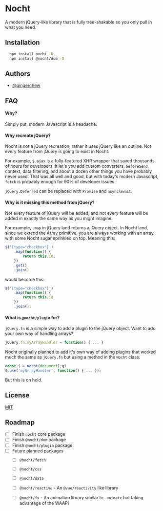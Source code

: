 
# Nocht

A modern jQuery-like library that is fully tree-shakable so you only pull in what you need.


## Installation

```zsh
  npm install nocht -D
  npm install @nocht/dom -D
```
    
## Authors

- [@gingerchew](https://www.github.com/gingerchew)


## FAQ

#### Why?

Simply put, modern Javascript is a headache.

#### Why recreate jQuery? 

Nocht is not a jQuery recreation, rather it uses jQuery like an outline. Not every feature from jQuery is going to exist in Nocht. 

For example, `$.ajax` is a fully-featured XHR wrapper that saved thousands of hours for developers. It let's you add custom converters, `beforeSend`, context, data filtering, and about a dozen other things you have probably never used. That was all well and good, but with today's modern Javascript, `fetch` is probably enough for 90% of developer issues. 

`jQuery.Deferred` can be replaced with `Promise` and `async`/`await`.

#### Why is it missing this method from jQuery?

Not every feature of jQuery will be added, and not every feature will be added in exactly the same way as you might imagine.

For example, `.map` in jQuery land returns a jQuery object. In Nocht land, since we extend the Array primitive, you are always working with an array with some Nocht sugar sprinkled on top. Meaning this:

```js
$('[type="checkbox"]')
    .map(function() {
        return this.id;
    })
    .get()
    .join()
```

would become this:

```js
$('[type="checkbox"]')
    .map(function() {
        return this.id
    })
    .join();
```

#### What is `@nocht/plugin` for?

`jQuery.fn` is a simple way to add a plugin to the jQuery object. Want to add your own way of handling arrays?

```js
jQuery.fn.myArrayHandler = function() { ... }
```

Nocht originally planned to add it's own way of adding plugins that worked much the same as `jQuery.fn` but using a method in the `Nocht` class.

```js
const $ = nocht(document);gi
$.use('myArrayHandler', function() { ... });
```

But this is on hold.

## License

[MIT](https://choosealicense.com/licenses/mit/)


## Roadmap

- [ ] Finish `nocht` core package
- [ ] Finish `@nocht/dom` package
- [ ] Finish `@nocht/plugin` package
- [ ] Future planned packages
    - [ ] `@nocht/fetch`
    - [ ] `@nocht/css`
    - [ ] `@nocht/data`
    - [ ] `@nocht/reactive` - An `@vue/reactivity` like library
    - [ ] `@nocht/fx` - An animation library similar to `.animate` but taking advantage of the WAAPI

